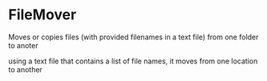# FileMover
Moves or copies files (with provided filenames in a text file) from one folder to anoter

using a text file that contains a list of file names, it moves from one location to another
